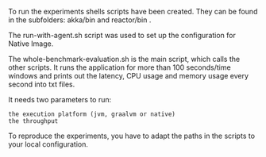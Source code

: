 

To run the experiments shells scripts have been created. They can be found in the subfolders: akka/bin and reactor/bin .

The run-with-agent.sh script was used to set up the configuration for Native Image.

The whole-benchmark-evaluation.sh is the main script, which calls the other scripts. It runs the application for more than 100 seconds/time windows and prints out the latency, CPU usage and memory usage every second into txt files.

It needs two parameters to run:

    the execution platform (jvm, graalvm or native)
    the throughput

To reproduce the experiments, you have to adapt the paths in the scripts to your local configuration.
